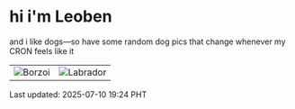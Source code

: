 # hi i'm Leoben

and i like dogs—so have some random dog pics that change whenever my CRON feels like it

|  |  |
|--------|----------|
| ![Borzoi](https://random-dog-vercel.vercel.app/api/random-borzoi?v=1752146661) | ![Labrador](https://random-dog-vercel.vercel.app/api/random-labrador?v=1752146661) |

Last updated: 2025-07-10 19:24 PHT
